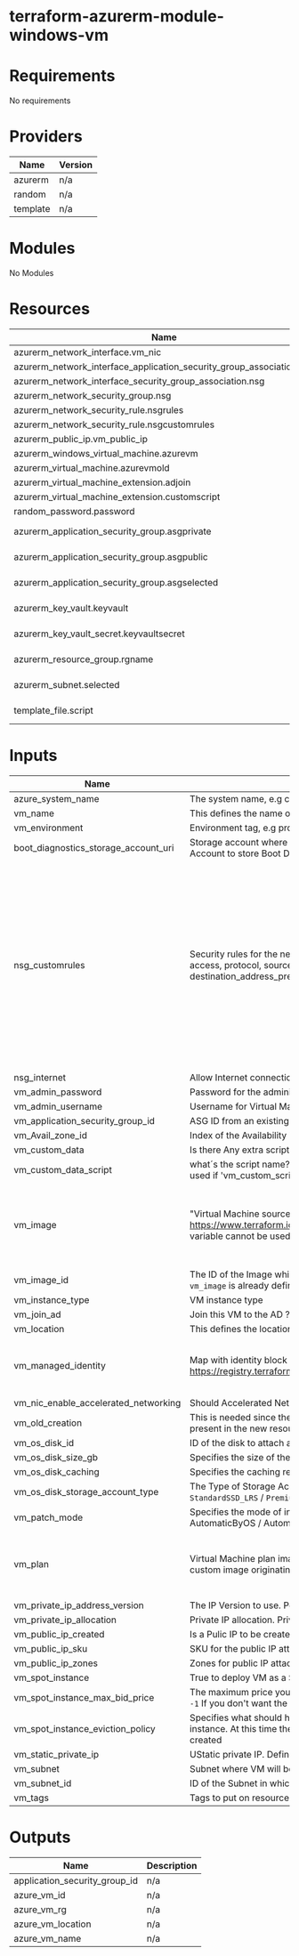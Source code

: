 # terraform-azurerm-module-windows-vm
# Requirements
No requirements

# Providers
| Name          | Version       |
| ------------- | ------------- |
| azurerm       | n/a           |
| random        | n/a           |
| template      | n/a           |

# Modules
No Modules

# Resources
| Name                                            | type               |
| ----------------------------------------------- | ------------------ |
| azurerm_network_interface.vm_nic                      | resource           |
| azurerm_network_interface_application_security_group_association.asg  | resource |
| azurerm_network_interface_security_group_association.nsg | resource           |
| azurerm_network_security_group.nsg     | resource           |
| azurerm_network_security_rule.nsgrules| resource        |
| azurerm_network_security_rule.nsgcustomrules | resource |
| azurerm_public_ip.vm_public_ip | resouce |
| azurerm_windows_virtual_machine.azurevm | resouce |
| azurerm_virtual_machine.azurevmold | resource |
| azurerm_virtual_machine_extension.adjoin | resource |
| azurerm_virtual_machine_extension.customscript | resource |
| random_password.password | resource |
| azurerm_application_security_group.asgprivate | data source |
| azurerm_application_security_group.asgpublic | data source |
| azurerm_application_security_group.asgselected | data source |
| azurerm_key_vault.keyvault | data source |
| azurerm_key_vault_secret.keyvaultsecret | data source |
| azurerm_resource_group.rgname | data source |
| azurerm_subnet.selected | data source |
| template_file.script | data souce |




# Inputs
| Name                 | Description                                  |  type          | Default                                                    |  Required  |
| -------------------- | -------------------------------------------- | -------------- | ---------------------------------------------------------  | ---------- |
| azure_system_name    | The system name, e.g catalog                 | string         | n/a                                                        | yes        |
| vm_name              | This defines the name of the VM              | string         | n/a                                                        | yes        |
| vm_environment       | Environment tag, e.g prd                     | string         | n/a                                                        | yes        |
| boot_diagnostics_storage_account_uri | Storage account where the boot diagnostics will be saved. Passing a null value will utilize a Managed Storage Account to store Boot Diagnostics | string | null | no |
| nsg_customrules | Security rules for the network security group using this format name = [name, description, priority, direction, access, protocol, source_port_range, destination_port_range, source_address_prefix, destination_address_prefix] | <pre>list(object({<br> name  = string<br> description = string <br> priority = number <br> direction  = string <br> access = string <br> protocol = string <br> source_port_range = string <br> source_port_ranges = list(string) <br> destination_port_range = string <br> destination_port_ranges = list(string) <br> source_address_prefix = string <br> source_address_prefixes = list(string) <br> destination_address_prefix = string <br> destination_address_prefixes = list(string) <br>})</pre> | [] | no |
| nsg_internet | Allow Internet connection inside the instance? | bool | true | no |
| vm_admin_password | Password for the administrator account of the virtual machine | string | null | no |
| vm_admin_username | Username for Virtual Machine administrator account | string | cloud-admin | no |
| vm_application_security_group_id | ASG ID from an existing Application Security group | string | null | no |
| vm_Avail_zone_id     | Index of the Availability Zone which the Virtual Machine should be allocated in | number    | null                         | no         |
| vm_custom_data | Is there Any extra script to be ran? if yes, upload the script to the repository  | bool | false | no |
| vm_custom_data_script | what´s the script name? ex: 'createfolder.ps1', upload the script to the repository / This variable cannot be used if 'vm_custom_script' is 'false'. | list(string) | [] | no
| vm_image             | "Virtual Machine source image information. See https://www.terraform.io/docs/providers/azurerm/r/virtual_machine.html#storage_image_reference. This variable cannot be used if `vm_image_id` is already defined." | map(string)   | <pre>object({<br> publisher = "MicrosoftWindowsServer"<br> offer     = "WindowsServer" <br> sku       = "2019-Datacenter" <br> version   = "latest" <br>})</pre> | no         |
| vm_image_id          | The ID of the Image which this Virtual Machine should be created from. This variable cannot be used if `vm_image` is already defined | string         | null  | no         |
| vm_instance_type     | VM instance type                             | string         | "Standard_B2s"                                             | no         |
| vm_join_ad | Join this VM to the AD ? | bool | false | no |
| vm_location          | This defines the location of the resource    | string         | "westeurope"                                               | no         |
| vm_managed_identity | Map with identity block informations as described here https://registry.terraform.io/providers/hashicorp/azurerm/latest/docs/resources/linux_virtual_machine#identity | <pre>object({<br> type         = string <br> identity_ids = list(string) <br>})</pre> | <pre>{<br> type = "SystemAssigned" <br> identity_ids = [] <br>}</pre> | no
| vm_nic_enable_accelerated_networking | Should Accelerated Networking be enabled? Defaults to `false` | bool | false | no |
| vm_old_creation  | This is needed since there are some features in the old resource azurerm_virtual_machine(true) that are not present in the new resource azurerm_windows_virtual_machine(false) | bool   | false | no| 
| vm_os_disk_id | ID of the disk to attach as the OS Disk | string | null | no | 
| vm_os_disk_size_gb | Specifies the size of the OS disk in gigabytes | string | null | no |
| vm_os_disk_caching | Specifies the caching requirements for the OS Disk (None / ReadOnly / ReadWrite) | string | null | no |
| vm_os_disk_storage_account_type | The Type of Storage Account which should back this the Internal OS Disk. Possible values are (`Standard_LRS` / `StandardSSD_LRS` / `Premium_LRS` / `StandardSSD_ZRS` / `Premium_ZRS`) | string | "Premium_ZRS" | no |
| vm_patch_mode | Specifies the mode of in-guest patching to this Windows Virtual Machine. Possible values are Manual / AutomaticByOS / AutomaticByPlatform | string | "AutomaticByOS" | no |
| vm_plan | Virtual Machine plan image information. you are deploying a virtual machine from a Marketplace image or a custom image originating from a Marketplace image | <pre>object({<br> name  = string <br> product   = string <br> publisher = string <br>})</pre>|null | no
| vm_private_ip_address_version | The IP Version to use. Possible values are IPv4 or IPv6. Defaults to IPv4 | string | "IPv4" | no |
|vm_private_ip_allocation| Private IP allocation. Private IP is dynamic if not set. Dynamic / Static | string   | null | no         |
| vm_public_ip_created          | Is a Pulic IP  to be created? Public IP is False if not set | bool   | false | no         |
| vm_public_ip_sku | SKU for the public IP attached to the VM. Can be `null` if no public IP needed | string | "Standard" | no |
| vm_public_ip_zones | Zones for public IP attached to the VM. Can be `null` if no zone distpatch | list(number) | [1, 2, 3] | no |
| vm_spot_instance | True to deploy VM as a Spot Instance | bool | false | no |
| vm_spot_instance_max_bid_price | The maximum price you're willing to pay for this VM in US Dollars; must be greater than the current spot price. `-1` If you don't want the VM to be evicted for price reasons | number | -1 | no |
| vm_spot_instance_eviction_policy | Specifies what should happen when the Virtual Machine is evicted for price reasons when using a Spot instance. At this time the only supported value is `Deallocate`. Changing this forces a new resource to be created | string | "Deallocate" | no |
| vm_static_private_ip          | UStatic private IP. Define the static IP address for that VM | string   | null | no         |
| vm_subnet            | Subnet where VM will be created. (public / private) | string   | "private"                                                 | no         |
| vm_subnet_id         | ID of the Subnet in which create the Virtual Machine | string  | null                                                      | no         |
| vm_tags              | Tags to put on resources                     | map(any)       | {}                                                         | no         |





# Outputs
| Name                           | Description   |
| ------------------------------ | ------------- |
| application_security_group_id  | n/a           |
| azure_vm_id                    | n/a           |
| azure_vm_rg                    | n/a           |
| azure_vm_location              | n/a           |
| azure_vm_name                  | n/a           |


